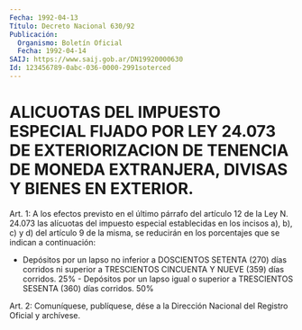 ```yaml
---
Fecha: 1992-04-13
Título: Decreto Nacional 630/92
Publicación:
  Organismo: Boletín Oficial
  Fecha: 1992-04-14
SAIJ: https://www.saij.gob.ar/DN19920000630
Id: 123456789-0abc-036-0000-2991soterced
---
```

# ALICUOTAS DEL IMPUESTO ESPECIAL FIJADO POR LEY 24.073 DE EXTERIORIZACION DE TENENCIA DE MONEDA EXTRANJERA, DIVISAS Y BIENES EN EXTERIOR.

<a id="1"></a>
Art.  1:  A  los  efectos  previsto  en  el último párrafo del artículo  12  de  la  Ley  N.  24.073  las  alícuotas del  impuesto especial establecidas en los incisos a), b),  c)  y d) del artículo 9  de la misma, se reducirán en los porcentajes que  se  indican  a continuación:

  - Depósitos  por  un  lapso no inferior a DOSCIENTOS SETENTA (270) días corridos ni superior  a  TRESCIENTOS  CINCUENTA  Y NUEVE (359) días corridos.                                  25% -  Depósitos  por  un  lapso igual o superior a TRESCIENTOS SESENTA (360) días corridos.                            50%

<a id="2"></a>
Art.  2: Comuníquese, publíquese, dése a la Dirección Nacional del Registro Oficial y archívese.